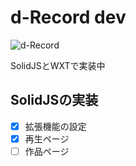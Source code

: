 # d-Record dev

![d-Record](https://github.com/chimaha/d-Record/assets/107383950/f8ad150b-23f6-42da-8f00-c9d3b850df15)

SolidJSとWXTで実装中

## SolidJSの実装

- [x] 拡張機能の設定
- [x] 再生ページ
- [ ] 作品ページ
